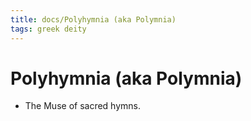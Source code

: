 ```yaml
---
title: docs/Polyhymnia (aka Polymnia)
tags: greek deity
---
```


# Polyhymnia (aka Polymnia) 
- The Muse of sacred hymns.